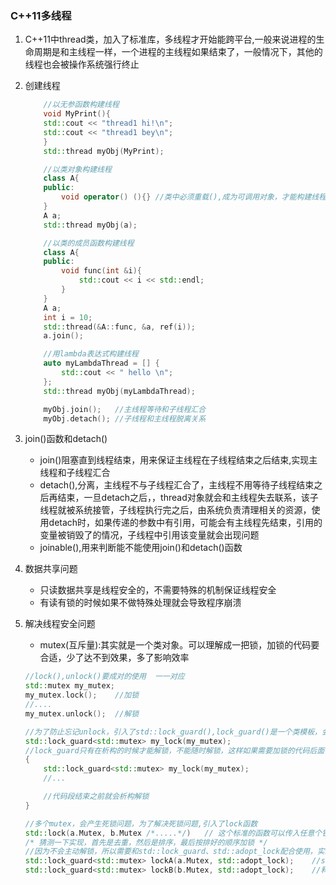 ### C++11多线程
1. C++11中thread类，加入了标准库，多线程才开始能跨平台,一般来说进程的生命周期是和主线程一样，一个进程的主线程如果结束了，一般情况下，其他的线程也会被操作系统强行终止   
2. 创建线程  
    ```C++
        //以无参函数构建线程  
        void MyPrint(){
        std::cout << "thread1 hi!\n";
        std::cout << "thread1 bey\n";
        }        
        std::thread myObj(MyPrint);

        //以类对象构建线程
        class A{
        public:
            void operator() (){} //类中必须重载(),成为可调用对象，才能构建线程      
        }
        A a;
        std::thread myObj(a); 

        //以类的成员函数构建线程
        class A{
        public:
            void func(int &i){
                std::cout << i << std::endl;
            }    
        }
        A a;
        int i = 10;
        std::thread(&A::func, &a, ref(i));
        a.join();

        //用lambda表达式构建线程
        auto myLambdaThread = [] {
            std::cout << " hello \n";
        };
        std::thread myObj(myLambdaThread);

        myObj.join();   //主线程等待和子线程汇合
        myObj.detach(); //子线程和主线程脱离关系  
    ```  
3. join()函数和detach()  
    * join()阻塞直到线程结束，用来保证主线程在子线程结束之后结束,实现主线程和子线程汇合
    * detach(),分离，主线程不与子线程汇合了，主线程不用等待子线程结束之后再结束，一旦detach之后，，thread对象就会和主线程失去联系，该子线程就被系统接管，子线程执行完之后，由系统负责清理相关的资源，使用detach时，如果传递的参数中有引用，可能会有主线程先结束，引用的变量被销毁了的情况，子线程中引用该变量就会出现问题     
    * joinable(),用来判断能不能使用join()和detach()函数     

4. 数据共享问题  
    * 只读数据共享是线程安全的，不需要特殊的机制保证线程安全  
    * 有读有锁的时候如果不做特殊处理就会导致程序崩溃  

5. 解决线程安全问题  
    * mutex(互斥量):其实就是一个类对象。可以理解成一把锁，加锁的代码要合适，少了达不到效果，多了影响效率  
    ```C++
    //lock(),unlock()要成对的使用  一一对应  
    std::mutex my_mutex;
    my_mutex.lock();    //加锁
    //....
    my_mutex.unlock();  //解锁

    //为了防止忘记unlock，引入了std::lock_guard(),lock_guard()是一个类模板，会自动的解锁，用来替代lock和unlock,通过RALL机制封装的，在构造的时候lock，析构的时候unlock
    std::lock_guard<std::mutex> my_lock(my_mutex);  
    //lock_guard只有在析构的时候才能解锁，不能随时解锁，这样如果需要加锁的代码后面有许多不需要加锁的代码时，就会导致加锁的时间太长，可以通过添加代码段的方式实现解锁
    {
        std::lock_guard<std::mutex> my_lock(my_mutex);
        //...

        //代码段结束之前就会析构解锁  
    }

    //多个mutex，会产生死锁问题，为了解决死锁问题,引入了lock函数  
    std::lock(a.Mutex, b.Mutex /*.....*/)   // 这个标准的函数可以传入任意个锁，然后会按着一定的顺序是上锁，保证每一个调用的地方都是按着这个顺序上锁，但是不会主动解锁 
    /* 猜测一下实现，首先是去重，然后是排序，最后按排好的顺序加锁 */
    //因为不会主动解锁，所以需要和std::lock_guard、std::adopt_lock配合使用，实现解锁操作  
    std::lock_guard<std::mutex> lockA(a.Mutex, std::adopt_lock);    //std::adopt_lock告诉构造函数，a.Mutex我已经锁上了，不用在构造函数中加锁了，只要在析构函数中解锁就行了
    std::lock_guard<std::mutex> lockB(b.Mutex, std::adopt_lock);    //释放锁  
    ```   
    